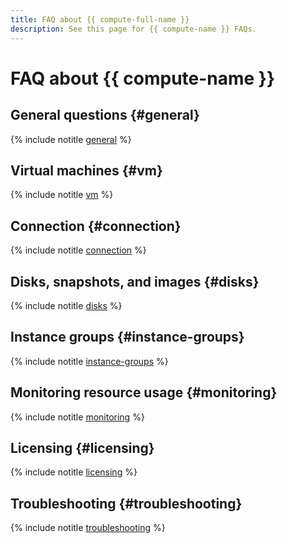 ```yaml
---
title: FAQ about {{ compute-full-name }}
description: See this page for {{ compute-name }} FAQs.
---
```


# FAQ about {{ compute-name }}

## General questions {#general}

{% include notitle [general](../../_qa/compute/general.md) %}

## Virtual machines {#vm}

{% include notitle [vm](../../_qa/compute/vm.md) %}

## Connection {#connection}

{% include notitle [connection](../../_qa/compute/connection.md) %}

## Disks, snapshots, and images {#disks}

{% include notitle [disks](../../_qa/compute/disks.md) %}

## Instance groups {#instance-groups}

{% include notitle [instance-groups](../../_qa/compute/instance-groups.md) %}

## Monitoring resource usage {#monitoring}

{% include notitle [monitoring](../../_qa/compute/monitoring.md) %}

## Licensing {#licensing}

{% include notitle [licensing](../../_qa/compute/licensing.md) %}

## Troubleshooting {#troubleshooting}

{% include notitle [troubleshooting](../../_qa/compute/troubleshooting.md) %}